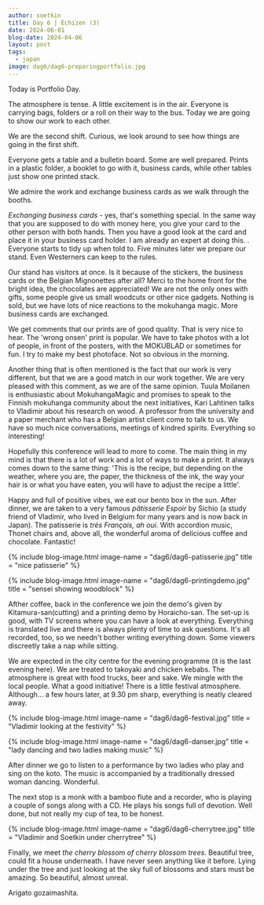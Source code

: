 ```yaml
---
author: soetkin
title: Day 6 | Echizen (3)
date: 2024-06-01
blog-date: 2024-04-06
layout: post
tags:
  - japan
image: dag6/dag6-preparingportfolio.jpg
---
```

Today is Portfolio Day.

The atmosphere is tense. A little excitement is in the air. Everyone is carrying bags, folders or a roll on their way to the bus. Today we are going to show our work to each other.

We are the second shift. Curious, we look around to see how things are going in the first shift. 

Everyone gets a table and a bulletin board. Some are well prepared. Prints in a plastic folder, a booklet to go with it, business cards, while other tables just show one printed stack.

We admire the work and exchange business cards as we walk through the booths. 

*Exchanging business cards* - yes, that's something special. In the same way that you are supposed to do with money here, you give your card to the other person with both hands. Then you have a good look at the card and place it in your business card holder.  I am already an expert at doing this.
.
Everyone starts to tidy up when told to. Five minutes later we prepare our stand. Even Westerners can keep to the rules.

Our stand has visitors at once. Is it because of the stickers, the business cards or the Belgian Mignonettes after all? Merci to the home front for the bright idea, the chocolates are appreciated! We are not the only ones with gifts, some people give us small woodcuts or other nice gadgets. Nothing is sold, but we have lots of nice reactions to the mokuhanga magic. More business cards are exchanged.

We get comments that our prints are of good quality. That is very nice to hear. The 'wrong onsen' print is popular. We have to take photos with a lot of people, in front of the posters, with the MOKUBLAD or sometimes for fun. I try to make my best photoface. Not so obvious in the morning.

Another thing that is often mentioned is the fact that our work is very different, but that we are a good match in our work together. We are very pleased with this comment, as we are of the same opinion. 
Tuula Moilanen is enthusiastic about MokuhangaMagic and promises to speak to the Finnish mokuhanga community about the next initiatives, Kari Lahtinen talks to Vladimir about his research on wood. A professor from the university and a paper merchant who has a Belgian artist client come to talk to us. We have so much nice conversations, meetings of kindred spirits. Everything so interesting!

Hopefully this conference will lead to more to come. The main thing in my mind is that there is a lot of work and a lot of ways to make a print. It always comes down to the same thing: 'This is the recipe, but depending on the weather, where you are, the paper, the thickness of the ink, the way your hair is or what you have eaten, you will have to adjust the recipe a little'.

Happy and full of positive vibes, we eat our bento box in the sun. After dinner, we are taken to a very famous *pâtisserie Espoir*  by Sichio (a study friend of Vladimir, who lived in Belgium for many years and is now back in Japan). The patisserie is *très Français, ah oui*. With accordion music, Thonet chairs and, above all, the wonderful aroma of delicious coffee and chocolate. Fantastic!

{% include blog-image.html image-name = "dag6/dag6-patisserie.jpg"  title = "nice patisserie" %}

{% include blog-image.html image-name = "dag6/dag6-printingdemo.jpg"  title = "sensei showing woodblock" %}

Afther coffee, back in the conference we join the demo's given by Kitamura-san(cutting) and a printing demo by Horaicho-san. The set-up is good, with TV screens where you can have a look at everything. Everything is translated live and there is always plenty of time to ask questions. It's all recorded, too, so we needn't bother writing everything down. Some viewers discreetly take a nap while sitting.

We are expected in the city centre for the evening programme (it is the last evening here). We are treated to takoyaki and chicken kebabs. The atmosphere is great with food trucks, beer and sake. We mingle with the local people. What a good initiative! There is a little festival atmosphere. Although... a few hours later, at 9.30 pm sharp, everything is neatly cleared away.

{% include blog-image.html image-name = "dag6/dag6-festival.jpg"  title = "Vladimir looking at the festivity" %}

{% include blog-image.html image-name = "dag6/dag6-danser.jpg"  title = "lady dancing and two ladies making music" %}

After dinner we go to listen to a performance by two ladies who play and sing on the koto. The music is accompanied by a traditionally dressed woman dancing. Wonderful.

The next stop is a monk with a bamboo flute and a recorder, who is playing a couple of songs along with a CD. He plays his songs full of devotion. Well done, but not really my cup of tea, to be honest.

{% include blog-image.html image-name = "dag6/dag6-cherrytree.jpg"  title = "Vladimir and Soetkin under cherrytree" %}

Finally, we meet *the cherry blossom of cherry blossom trees*. Beautiful tree, could fit a house underneath. I have never seen anything like it before. Lying under the tree and just looking at the sky full of blossoms and stars must be amazing. So beautiful, almost unreal.

Arigato gozaimashita.
